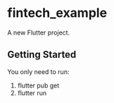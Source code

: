 # fintech_example

A new Flutter project.

## Getting Started

You only need to run:

1) flutter pub get
2) flutter run